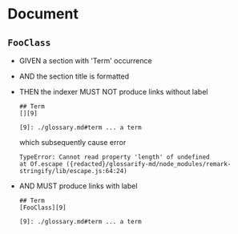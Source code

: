 # Document

## `FooClass`

- GIVEN a section with 'Term' occurrence
- AND the section title is formatted
- THEN the indexer MUST NOT produce links without label
    ```
    ## Term
    [][9]

    [9]: ./glossary.md#term ... a term
    ```
    which subsequently cause error

    ```
    TypeError: Cannot read property 'length' of undefined
    at Of.escape ({redacted}/glossarify-md/node_modules/remark-stringify/lib/escape.js:64:24)
    ```

- AND MUST produce links with label
    ```
    ## Term
    [FooClass][9]

    [9]: ./glossary.md#term ... a term
    ```

